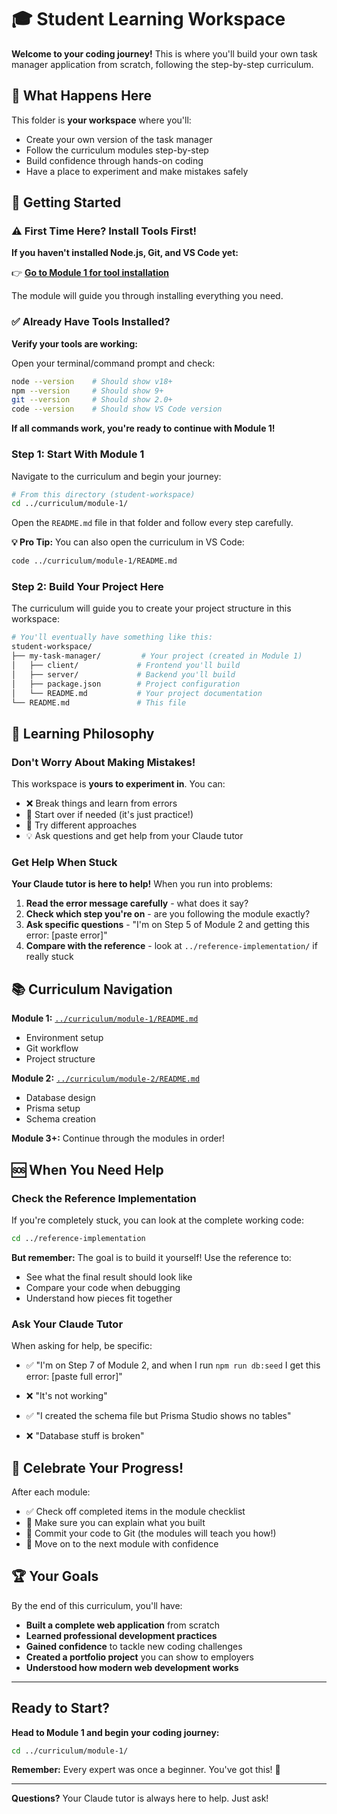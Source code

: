 # 🎓 Student Learning Workspace

**Welcome to your coding journey!** This is where you'll build your own task manager application from scratch, following the step-by-step curriculum.

## 🎯 What Happens Here

This folder is **your workspace** where you'll:
- Create your own version of the task manager
- Follow the curriculum modules step-by-step  
- Build confidence through hands-on coding
- Have a place to experiment and make mistakes safely

## 🚀 Getting Started

### ⚠️ First Time Here? Install Tools First!

**If you haven't installed Node.js, Git, and VS Code yet:**

👉 **[Go to Module 1 for tool installation](../curriculum/module-1/README.md)**

The module will guide you through installing everything you need.

### ✅ Already Have Tools Installed? 

**Verify your tools are working:**

Open your terminal/command prompt and check:

```bash
node --version    # Should show v18+ 
npm --version     # Should show 9+
git --version     # Should show 2.0+
code --version    # Should show VS Code version
```

**If all commands work, you're ready to continue with Module 1!**

### Step 1: Start With Module 1

Navigate to the curriculum and begin your journey:

```bash
# From this directory (student-workspace)
cd ../curriculum/module-1/
```

Open the `README.md` file in that folder and follow every step carefully.

**💡 Pro Tip:** You can also open the curriculum in VS Code:
```bash
code ../curriculum/module-1/README.md
```

### Step 2: Build Your Project Here

The curriculum will guide you to create your project structure in this workspace:

```bash
# You'll eventually have something like this:
student-workspace/
├── my-task-manager/         # Your project (created in Module 1)
│   ├── client/             # Frontend you'll build
│   ├── server/             # Backend you'll build
│   ├── package.json        # Project configuration
│   └── README.md           # Your project documentation
└── README.md               # This file
```

## 🎯 Learning Philosophy

### Don't Worry About Making Mistakes!

This workspace is **yours to experiment in**. You can:
- ❌ Break things and learn from errors
- 🔄 Start over if needed (it's just practice!)
- 🧪 Try different approaches
- 💡 Ask questions and get help from your Claude tutor

### Get Help When Stuck

**Your Claude tutor is here to help!** When you run into problems:
1. **Read the error message carefully** - what does it say?
2. **Check which step you're on** - are you following the module exactly?
3. **Ask specific questions** - "I'm on Step 5 of Module 2 and getting this error: [paste error]"
4. **Compare with the reference** - look at `../reference-implementation/` if really stuck

## 📚 Curriculum Navigation

**Module 1:** [`../curriculum/module-1/README.md`](../curriculum/module-1/README.md)
- Environment setup
- Git workflow  
- Project structure

**Module 2:** [`../curriculum/module-2/README.md`](../curriculum/module-2/README.md)
- Database design
- Prisma setup
- Schema creation

**Module 3+:** Continue through the modules in order!

## 🆘 When You Need Help

### Check the Reference Implementation

If you're completely stuck, you can look at the complete working code:

```bash
cd ../reference-implementation
```

**But remember:** The goal is to build it yourself! Use the reference to:
- See what the final result should look like
- Compare your code when debugging
- Understand how pieces fit together

### Ask Your Claude Tutor

When asking for help, be specific:
- ✅ "I'm on Step 7 of Module 2, and when I run `npm run db:seed` I get this error: [paste full error]"
- ❌ "It's not working"

- ✅ "I created the schema file but Prisma Studio shows no tables"
- ❌ "Database stuff is broken"

## 🎉 Celebrate Your Progress!

After each module:
- ✅ Check off completed items in the module checklist
- 🎯 Make sure you can explain what you built
- 💪 Commit your code to Git (the modules will teach you how!)
- 🚀 Move on to the next module with confidence

## 🏆 Your Goals

By the end of this curriculum, you'll have:
- **Built a complete web application** from scratch
- **Learned professional development practices** 
- **Gained confidence** to tackle new coding challenges
- **Created a portfolio project** you can show to employers
- **Understood how modern web development works**

---

## Ready to Start?

**Head to Module 1 and begin your coding journey:**

```bash
cd ../curriculum/module-1/
```

**Remember:** Every expert was once a beginner. You've got this! 🚀

---

**Questions?** Your Claude tutor is always here to help. Just ask!